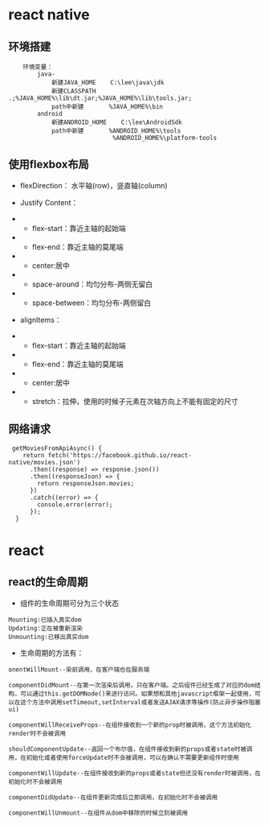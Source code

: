 
# react native

## 环境搭建
```
    环境变量：
        java-
            新建JAVA_HOME    C:\lee\java\jdk
            新建CLASSPATH    .;%JAVA_HOME%\lib\dt.jar;%JAVA_HOME%\lib\tools.jar;
            path中新建       %JAVA_HOME%\bin
        android
            新建ANDROID_HOME    C:\lee\AndroidSdk
            path中新建       %ANDROID_HOME%\tools
                             %ANDROID_HOME%\platform-tools
```
## 使用flexbox布局
- flexDirection： 水平轴(row)，竖直轴(column)

- Justify Content：
- - flex-start：靠近主轴的起始端
- - flex-end：靠近主轴的莫尾端
- - center:居中
- - space-around：均匀分布-两侧无留白
- - space-between：均匀分布-两侧留白

- alignItems：
- - flex-start：靠近主轴的起始端
- - flex-end：靠近主轴的莫尾端
- - center:居中
- - stretch：拉伸，使用的时候子元素在次轴方向上不能有固定的尺寸

## 网络请求
```
 getMoviesFromApiAsync() {
    return fetch('https://facebook.github.io/react-native/movies.json')
      .then((response) => response.json())
      .then((responseJson) => {
        return responseJson.movies;
      })
      .catch((error) => {
        console.error(error);
      });
  }
```

# react

## react的生命周期
- 组件的生命周期可分为三个状态
```
Mounting:已插入真实dom
Updating:正在被重新渲染
Unmounting:已移出真实dom
```
- 生命周期的方法有：
```
onentWillMount--染前调用，在客户端也在服务端
       
componentDidMount--在第一次渲染后调用，只在客户端。之后组件已经生成了对应的dom结构，可以通过this.getDOMNode()来进行访问。如果想和其他javascript框架一起使用，可以在这个方法中调用setTimeout,setInterval或者发送AJAX请求等操作(防止异步操作阻塞ui)

componentWillReceiveProps--在组件接收到一个新的prop时被调用，这个方法初始化render时不会被调用

shouldComponentUpdate--返回一个布尔值，在组件接收到新的props或者state时被调用，在初始化或者使用forceUpdate时不会被调用，可以在确认不需要更新组件时使用

componentWillUpdate--在组件接收到新的props或者state但还没有render时被调用，在初始化时不会被调用

componentDidUpdate--在组件更新完成后立即调用，在初始化时不会被调用

componentWillUnmount--在组件从dom中移除的时候立刻被调用  
```
